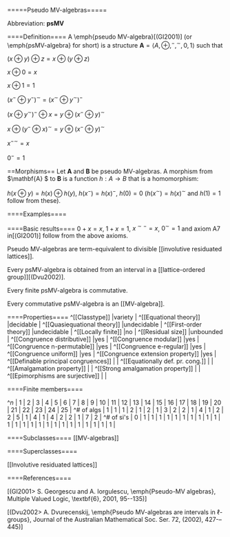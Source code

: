 =====Pseudo MV-algebras=====

Abbreviation: **psMV**


====Definition====
A \emph{pseudo MV-algebra}[(GI2001)] (or \emph{psMV-algebra} for short) is a
structure $\mathbf{A}=\langle A, \oplus, ^-, ^\sim, 0, 1\rangle$ such that

$(x\oplus y)\oplus z = x\oplus(y\oplus z)$

$x\oplus 0 = x$

$x\oplus 1 = 1$

$(x^-\oplus y^-)^\sim = (x^\sim\oplus y^\sim)^-$

$(x\oplus y^\sim)^-\oplus x = y\oplus (x^-\oplus y)^\sim$

$x\oplus (y^-\oplus x)^\sim = y\oplus (x^-\oplus y)^\sim$

$x^{-\sim}=x$

$0^- = 1$

==Morphisms==
Let $\mathbf{A}$ and $\mathbf{B}$ be pseudo MV-algebras. A morphism from $\mathbf{A}
$ to $\mathbf{B}$ is a function $h:A\to B$ that is a homomorphism: 

$h(x\oplus y)=h(x)\oplus h(y)$, $h(x^-)=h(x)^-$, $h(0)=0$ ($h(x^\sim)=h(x)^\sim$ and $h(1)=1$ follow from these).


====Examples====


====Basic results====
$0+x=x$, $1+x=1$, $x^{\sim-}=x$, $0^\sim=1$ and axiom A7 in[(GI2001)] follow from the above axioms.

Pseudo MV-algebras are term-equivalent to divisible [[involutive residuated lattices]].

Every psMV-algebra is obtained from an interval in a [[lattice-ordered group]][(Dvu2002)].

Every finite psMV-algebra is commutative.

Every commutative psMV-algebra is an [[MV-algebra]].

====Properties====
^[[Classtype]]  |variety |
^[[Equational theory]]  |decidable |
^[[Quasiequational theory]]  |undecidable |
^[[First-order theory]]  |undecidable |
^[[Locally finite]]  |no |
^[[Residual size]]  |unbounded |
^[[Congruence distributive]]  |yes |
^[[Congruence modular]]  |yes |
^[[Congruence n-permutable]]  |yes |
^[[Congruence e-regular]]  |yes |
^[[Congruence uniform]]  |yes |
^[[Congruence extension property]]  |yes |
^[[Definable principal congruences]]  | |
^[[Equationally def. pr. cong.]]  | |
^[[Amalgamation property]]  |  |
^[[Strong amalgamation property]]  | |
^[[Epimorphisms are surjective]]  | |


====Finite members====

^$n$       | 1 | 2 | 3 | 4 | 5 | 6 | 7 | 8 | 9 | 10 | 11 | 12 | 13 | 14 | 15 | 16 | 17 | 18 | 19 | 20 | 21 | 22 | 23 | 24 | 25 |
^# of algs | 1 | 1 | 1 | 2 | 1 | 2 | 1 | 3 | 2 |  2 |  1 |  4 |  1 |  2 |  2 |  5 |  1 |  4 |  1 |  4 |  2 |  2 |  1 |  7 |  2 |
^# of si's | 0 | 1 | 1 | 1 | 1 | 1 | 1 | 1 | 1 |  1 |  1 |  1 |  1 |  1 |  1 |  1 |  1 |  1 |  1 |  1 |  1 |  1 |  1 |  1 |  1 |

====Subclasses====
[[MV-algebras]] 


====Superclasses====

[[Involutive residuated lattices]]

====References====

[(GI2001>
S. Georgescu and A. Iorgulescu, 
\emph{Pseudo-MV algebras}, 
Multiple Valued Logic, \textbf{6}, 2001, 95--135)]

[(Dvu2002>
A. Dvurecenskij,
\emph{Pseudo MV-algebras are intervals in $\ell$-groups}, Journal of the Australian Mathematical Soc.
Ser. 72, (2002), 427-–445)]